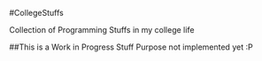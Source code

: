 #CollegeStuffs

Collection of Programming Stuffs in my college life

##This is a Work in Progress Stuff
Purpose not implemented yet :P

